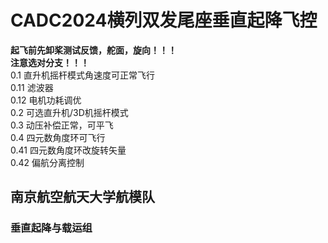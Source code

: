 # CADC2024横列双发尾座垂直起降飞控  
**起飞前先卸桨测试反馈，舵面，旋向！！！**  
**注意选对分支！！！**  
0.1 直升机摇杆模式角速度可正常飞行  
0.11 滤波器  
0.12 电机功耗调优  
0.2 可选直升机/3D机摇杆模式  
0.3 动压补偿正常，可平飞  
0.4 四元数角度环可飞行  
0.41 四元数角度环改旋转矢量  
0.42 偏航分离控制  
## 南京航空航天大学航模队
### 垂直起降与载运组

